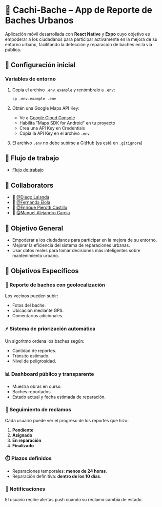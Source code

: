 # 🚗 Cachi-Bache – App de Reporte de Baches Urbanos

Aplicación móvil desarrollada con **React Native** y **Expo** cuyo objetivo es empoderar a los ciudadanos para participar activamente en la mejora de su entorno urbano, facilitando la detección y reparación de baches en la vía pública.

## 🚀 Configuración inicial

### Variables de entorno

1. Copia el archivo `.env.example` y renómbralo a `.env`:
   ```bash
   cp .env.example .env
   ```

2. Obtén una Google Maps API Key:
   - Ve a [Google Cloud Console](https://console.cloud.google.com/)
   - Habilita "Maps SDK for Android" en tu proyecto
   - Crea una API Key en Credentials
   - Copia la API Key en el archivo `.env`

3. El archivo `.env` no debe subirse a GitHub (ya está en `.gitignore`)

## 🔁 Flujo de trabajo

- [Flujo de trabajo](./docs/flujo-de-trabajo.md)

## 👥 Collaborators

- 👤 [@Diego Lalanda](https://github.com/DiegoLalanda)
- 👤 [@Fernanda Elola](https://github.com/FernandaElola)
- 👤 [@Enrique Pierotti Castillo](https://github.com/pierotticastillo)
- 👤 [@Manuel Alejandro García](https://github.com/Manuelgarcia1)

## 📌 Objetivo General

- Empoderar a los ciudadanos para participar en la mejora de su entorno.
- Mejorar la eficiencia del sistema de reparaciones urbanas.
- Usar datos reales para tomar decisiones más inteligentes sobre mantenimiento urbano.

## 🎯 Objetivos Específicos

### 📍 Reporte de baches con geolocalización

Los vecinos pueden subir:

- Fotos del bache.
- Ubicación mediante GPS.
- Comentarios adicionales.

### ⚡ Sistema de priorización automática

Un algoritmo ordena los baches según:

- Cantidad de reportes.
- Tránsito estimado.
- Nivel de peligrosidad.

### 📊 Dashboard público y transparente

- Muestra obras en curso.
- Baches reportados.
- Estado actual y fecha estimada de reparación.

### 🔎 Seguimiento de reclamos

Cada usuario puede ver el progreso de los reportes que hizo:

1. **Pendiente**
2. **Asignado**
3. **En reparación**
4. **Finalizado**

### ⏱️ Plazos definidos

- Reparaciones temporales: **menos de 24 horas**.
- Reparación definitiva: **dentro de los 10 días**.

### 🔔 Notificaciones

El usuario recibe alertas push cuando su reclamo cambia de estado.

